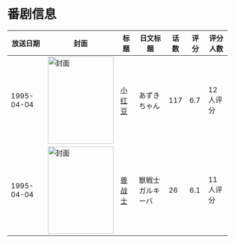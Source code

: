 # 番剧信息

|放送日期|封面|标题|日文标题|话数|评分|评分人数|
|---|---|---|---|---|---|---|
|1995-04-04|<img src="//lain.bgm.tv/pic/cover/c/54/6c/81011_f6CfP.jpg" alt="封面" style="width:150px;height:200px;object-fit:cover;">|[小红豆](https://bangumi.tv/subject/81011)|あずきちゃん|117|6.7|12人评分|
|1995-04-04|<img src="//lain.bgm.tv/pic/cover/c/bd/0d/196288_zW26E.jpg" alt="封面" style="width:150px;height:200px;object-fit:cover;">|[兽战士](https://bangumi.tv/subject/196288)|獣戦士ガルキーバ|26|6.1|11人评分|
